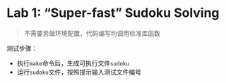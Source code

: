 # Lab 1: “Super-fast” Sudoku Solving

> 不需要另做环境配置，代码编写均调用标准库函数

测试步骤：

- 执行`make`命令后，生成可执行文件`sudoku`
- 运行`sudoku`文件，按照提示输入测试文件编号

